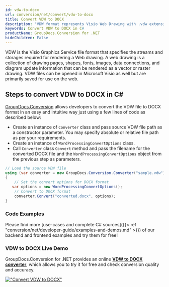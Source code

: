 ```yaml
---
id: vdw-to-docx
url: conversion/net/convert/vdw-to-docx
title: Convert VDW to DOCX
description: "VDW format represents Visio Web Drawing with .vdw extension. Learn how to convert VDW to DOCX file programmatically in C# language using GroupDocs.Conversion for .NET library."
keywords: Convert VDW to DOCX in C#
productName: GroupDocs.Conversion for .NET
hideChildren: False
---
```


VDW is the Visio Graphics Service file format that specifies the streams and storages required for rendering a Web drawing. A web drawing is a collection of drawing pages, shapes, fonts, images, data connections, and diagram update information that can be rendered as a vector or raster drawing. VDW files can be opened in Microsoft Visio as well but are primarily saved for use on the web.

## Steps to convert VDW to DOCX in C#

[GroupDocs.Conversion](https://products.groupdocs.com/conversion/net) allows developers to convert the VDW file to DOCX format in an easy and intuitive way just using a few lines of code as described below:

* Create an instance of `Converter` class and pass source VDW file path as a constructor parameter. You may specify absolute or relative file path as per your requirements. 
* Create an instance of `WordProcessingConvertOptions` class.
* Call `Converter` class `Convert` method and pass the filename for the converted DOCX file and the `WordProcessingConvertOptions` object from the previous step as parameters.

```csharp
// Load the source VDW file
using (var converter = new GroupDocs.Conversion.Converter("sample.vdw"))
{
    // Set the convert options for DOCX format
   var options = new WordProcessingConvertOptions();
    // Convert to DOCX format
    converter.Convert("converted.docx", options);
}
```

### Code Examples

Please find more [use-cases and complete C# sources]({{< ref "conversion/net/developer-guide/examples-and-demos.md" >}}) of our backend and frontend examples and try them for free!

### VDW to DOCX Live Demo

GroupDocs.Conversion for .NET provides an online [**VDW to DOCX converter**](https://products.groupdocs.app/conversion/vdw-to-docx), which allows you to try it for free and check conversion quality and accuracy.

[!["Convert VDW to DOCX"](conversion/net/images/convert-to-docx/convert-vdw-to-docx.png)](https://products.groupdocs.app/conversion/vdw-to-docx)